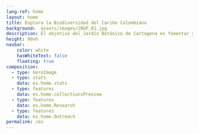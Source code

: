 ```yaml
---
lang-ref: home
layout: home
title: Explora la Biodiversidad del Caribe Colombiano
background:  assets/images/JBGP_01.jpg
description: El objetivo del Jardín Botánico de Cartagena es fomentar y ampliar una red colaborativa en el campo de la informática de la biodiversidad, facilitando la movilización, publicación y utilización de datos. Esta página web sirve como portal para acceder a registros publicados de ocurrencias de biodiversidad curados por el Jardín
height: 90vh
navbar:
    color: white
    hasWhiteText: false
    floating: true
composition:
  - type: heroImage
  - type: stats
    data: es.home.stats
  - type: features
    data: es.home.collectionsPreview
  - type: features
    data: es.home.Research
  - type: features
    data: es.home.Outreach
permalink: /es
---
```


